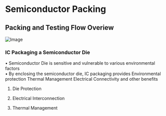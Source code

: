 # Semiconductor Packing

## Packing and Testing Flow Overiew
![Image](https://github.com/user-attachments/assets/6665e78b-c2cf-4b67-83fe-882c5c6faa7a)
### IC Packaging a Semiconductor Die
• Semiconductor Die is sensitive and vulnerable to various environmental factors  
• By enclosing the semiconductor die, IC packaging provides
Environmental protection
Thermal Management 
Electrical Connectivity and other benefits

1. Die Protection

2. Electrical Interconnection

3. Thermal Management 



